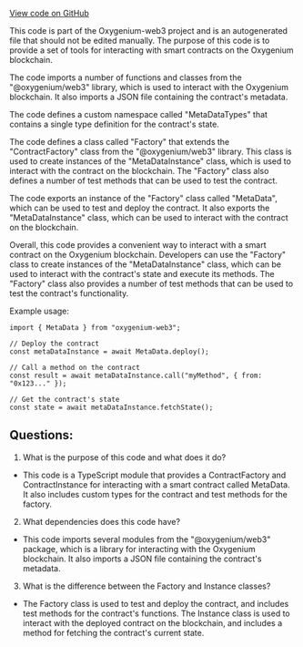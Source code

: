 [View code on GitHub](https://github.com/oxygenium-network/oxygenium-web3/artifacts/ts/MetaData.ts)

This code is part of the Oxygenium-web3 project and is an autogenerated file that should not be edited manually. The purpose of this code is to provide a set of tools for interacting with smart contracts on the Oxygenium blockchain. 

The code imports a number of functions and classes from the "@oxygenium/web3" library, which is used to interact with the Oxygenium blockchain. It also imports a JSON file containing the contract's metadata. 

The code defines a custom namespace called "MetaDataTypes" that contains a single type definition for the contract's state. 

The code defines a class called "Factory" that extends the "ContractFactory" class from the "@oxygenium/web3" library. This class is used to create instances of the "MetaDataInstance" class, which is used to interact with the contract on the blockchain. The "Factory" class also defines a number of test methods that can be used to test the contract. 

The code exports an instance of the "Factory" class called "MetaData", which can be used to test and deploy the contract. It also exports the "MetaDataInstance" class, which can be used to interact with the contract on the blockchain. 

Overall, this code provides a convenient way to interact with a smart contract on the Oxygenium blockchain. Developers can use the "Factory" class to create instances of the "MetaDataInstance" class, which can be used to interact with the contract's state and execute its methods. The "Factory" class also provides a number of test methods that can be used to test the contract's functionality. 

Example usage:

```
import { MetaData } from "oxygenium-web3";

// Deploy the contract
const metaDataInstance = await MetaData.deploy();

// Call a method on the contract
const result = await metaDataInstance.call("myMethod", { from: "0x123..." });

// Get the contract's state
const state = await metaDataInstance.fetchState();
```
## Questions: 
 1. What is the purpose of this code and what does it do?
- This code is a TypeScript module that provides a ContractFactory and ContractInstance for interacting with a smart contract called MetaData. It also includes custom types for the contract and test methods for the factory.

2. What dependencies does this code have?
- This code imports several modules from the "@oxygenium/web3" package, which is a library for interacting with the Oxygenium blockchain. It also imports a JSON file containing the contract's metadata.

3. What is the difference between the Factory and Instance classes?
- The Factory class is used to test and deploy the contract, and includes test methods for the contract's functions. The Instance class is used to interact with the deployed contract on the blockchain, and includes a method for fetching the contract's current state.